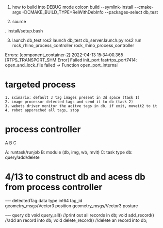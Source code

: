 1. how to build into DEBUG mode
colcon build --symlink-install --cmake-args -DCMAKE_BUILD_TYPE=RelWithDebInfo --packages-select db_test



2. source

. install/setup.bash


3. launch db_test
ros2 launch db_test db_server.launch.py
ros2 run rock_rhino_process_controller rock_rhino_process_controller


Errors:
[component_container-2] 2022-04-13 15:34:00.365 [RTPS_TRANSPORT_SHM Error] Failed init_port fastrtps_port7414: open_and_lock_file failed -> Function open_port_internal

# targeted process
    1. scinario: default 3 tag images present in 3d space (task 1)
    2. image processor detected tags and send it to db (task 2)
    3. webots driver monitor the acitve tags in db, if exit, moveit2 to it
    4. robot apporached all tags, stop

# process controller
A B C

A: runtask/runjob
B: module (db, img, wb, mvit)
C: task type
    db: query/add/delete
# 4/13 to construct db and acess db from process controller
--- detectedTag data type
    int64 tag_id   
    geometry_msgs/Vector3 position
    geometry_msgs/Vector3 posture

--- query db
    void query_all() //print out all records in db;
    void add_record() //add an record into db;
    void delete_record() //delete an record into db;


